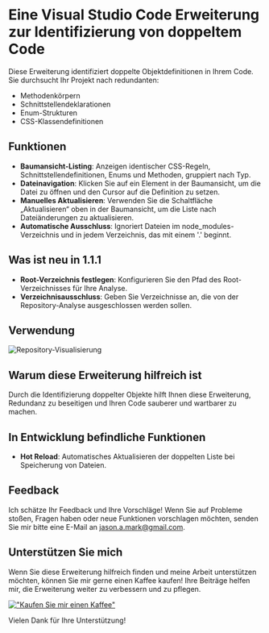 # Eine Visual Studio Code Erweiterung zur Identifizierung von doppeltem Code

Diese Erweiterung identifiziert doppelte Objektdefinitionen in Ihrem Code. Sie durchsucht Ihr Projekt nach redundanten:

- Methodenkörpern
- Schnittstellendeklarationen
- Enum-Strukturen
- CSS-Klassendefinitionen

## Funktionen

- **Baumansicht-Listing**: Anzeigen identischer CSS-Regeln, Schnittstellendefinitionen, Enums und Methoden, gruppiert nach Typ.
- **Dateinavigation**: Klicken Sie auf ein Element in der Baumansicht, um die Datei zu öffnen und den Cursor auf die Definition zu setzen.
- **Manuelles Aktualisieren**: Verwenden Sie die Schaltfläche „Aktualisieren“ oben in der Baumansicht, um die Liste nach Dateiänderungen zu aktualisieren.
- **Automatische Ausschluss**: Ignoriert Dateien im node_modules-Verzeichnis und in jedem Verzeichnis, das mit einem '.' beginnt.

## Was ist neu in 1.1.1

- **Root-Verzeichnis festlegen**: Konfigurieren Sie den Pfad des Root-Verzeichnisses für Ihre Analyse.
- **Verzeichnisausschluss**: Geben Sie Verzeichnisse an, die von der Repository-Analyse ausgeschlossen werden sollen.

## Verwendung

![Repository-Visualisierung](https://github.com/jasonamark/jasonamark/raw/main/identify-duplicates.gif)

## Warum diese Erweiterung hilfreich ist

Durch die Identifizierung doppelter Objekte hilft Ihnen diese Erweiterung, Redundanz zu beseitigen und Ihren Code sauberer und wartbarer zu machen.

## In Entwicklung befindliche Funktionen

- **Hot Reload**: Automatisches Aktualisieren der doppelten Liste bei Speicherung von Dateien.

## Feedback

Ich schätze Ihr Feedback und Ihre Vorschläge! Wenn Sie auf Probleme stoßen, Fragen haben oder neue Funktionen vorschlagen möchten, senden Sie mir bitte eine E-Mail an [jason.a.mark@gmail.com](jason.a.mark@gmail.com).

## Unterstützen Sie mich
Wenn Sie diese Erweiterung hilfreich finden und meine Arbeit unterstützen möchten, können Sie mir gerne einen Kaffee kaufen! Ihre Beiträge helfen mir, die Erweiterung weiter zu verbessern und zu pflegen.

[!["Kaufen Sie mir einen Kaffee"](https://www.buymeacoffee.com/assets/img/custom_images/orange_img.png)](https://buymeacoffee.com/jasonamark8)

Vielen Dank für Ihre Unterstützung!
